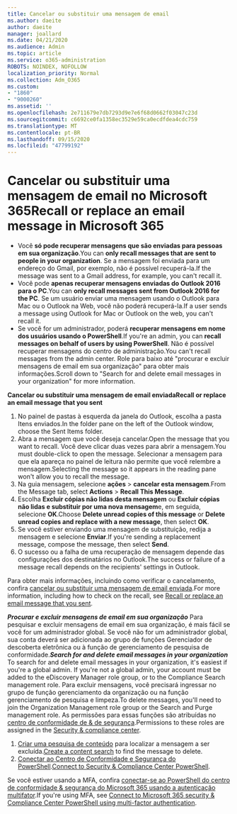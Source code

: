 ```yaml
---
title: Cancelar ou substituir uma mensagem de email
ms.author: daeite
author: daeite
manager: joallard
ms.date: 04/21/2020
ms.audience: Admin
ms.topic: article
ms.service: o365-administration
ROBOTS: NOINDEX, NOFOLLOW
localization_priority: Normal
ms.collection: Adm_O365
ms.custom:
- "1860"
- "9000260"
ms.assetid: ''
ms.openlocfilehash: 2e711679e7db7293d9e7e6f68d0662f03047c23d
ms.sourcegitcommit: c6692ce0fa1358ec3529e59ca0ecdfdea4cdc759
ms.translationtype: MT
ms.contentlocale: pt-BR
ms.lasthandoff: 09/15/2020
ms.locfileid: "47799192"
---
```

# <a name="recall-or-replace-an-email-message-in-microsoft-365"></a><span data-ttu-id="25376-102">Cancelar ou substituir uma mensagem de email no Microsoft 365</span><span class="sxs-lookup"><span data-stu-id="25376-102">Recall or replace an email message in Microsoft 365</span></span>

- <span data-ttu-id="25376-103">Você **só pode recuperar mensagens que são enviadas para pessoas em sua organização**.</span><span class="sxs-lookup"><span data-stu-id="25376-103">You can **only recall messages that are sent to people in your organization**.</span></span> <span data-ttu-id="25376-104">Se a mensagem foi enviada para um endereço do Gmail, por exemplo, não é possível recuperá-la.</span><span class="sxs-lookup"><span data-stu-id="25376-104">If the message was sent to a Gmail address, for example, you can't recall it.</span></span>
- <span data-ttu-id="25376-105">Você pode **apenas recuperar mensagens enviadas do Outlook 2016 para o PC**.</span><span class="sxs-lookup"><span data-stu-id="25376-105">You can **only recall messages sent from Outlook 2016 for the PC**.</span></span> <span data-ttu-id="25376-106">Se um usuário enviar uma mensagem usando o Outlook para Mac ou o Outlook na Web, você não poderá recuperá-la.</span><span class="sxs-lookup"><span data-stu-id="25376-106">If a user sends a message using Outlook for Mac or Outlook on the web, you can't recall it.</span></span>
- <span data-ttu-id="25376-107">Se você for um administrador, poderá **recuperar mensagens em nome dos usuários usando o PowerShell**.</span><span class="sxs-lookup"><span data-stu-id="25376-107">If you're an admin, you can **recall messages on behalf of users by using PowerShell**.</span></span> <span data-ttu-id="25376-108">Não é possível recuperar mensagens do centro de administração.</span><span class="sxs-lookup"><span data-stu-id="25376-108">You can't recall messages from the admin center.</span></span> <span data-ttu-id="25376-109">Role para baixo até "procurar e excluir mensagens de email em sua organização" para obter mais informações.</span><span class="sxs-lookup"><span data-stu-id="25376-109">Scroll down to "Search for and delete email messages in your organization" for more information.</span></span>

<span data-ttu-id="25376-110">**Cancelar ou substituir uma mensagem de email enviada**</span><span class="sxs-lookup"><span data-stu-id="25376-110">**Recall or replace an email message that you sent**</span></span>

1. <span data-ttu-id="25376-111">No painel de pastas à esquerda da janela do Outlook, escolha a pasta Itens enviados.</span><span class="sxs-lookup"><span data-stu-id="25376-111">In the folder pane on the left of the Outlook window, choose the Sent Items folder.</span></span>
2. <span data-ttu-id="25376-112">Abra a mensagem que você deseja cancelar.</span><span class="sxs-lookup"><span data-stu-id="25376-112">Open the message that you want to recall.</span></span> <span data-ttu-id="25376-113">Você deve clicar duas vezes para abrir a mensagem.</span><span class="sxs-lookup"><span data-stu-id="25376-113">You must double-click to open the message.</span></span> <span data-ttu-id="25376-114">Selecionar a mensagem para que ela apareça no painel de leitura não permite que você relembre a mensagem.</span><span class="sxs-lookup"><span data-stu-id="25376-114">Selecting the message so it appears in the reading pane won't allow you to recall the message.</span></span>
3. <span data-ttu-id="25376-115">Na guia mensagem, selecione **ações**  >  **cancelar esta mensagem**.</span><span class="sxs-lookup"><span data-stu-id="25376-115">From the Message tab, select **Actions** > **Recall This Message**.</span></span>
4. <span data-ttu-id="25376-116">Escolha **Excluir cópias não lidas desta mensagem** ou **Excluir cópias não lidas e substituir por uma nova mensagem**e, em seguida, selecione **OK**.</span><span class="sxs-lookup"><span data-stu-id="25376-116">Choose **Delete unread copies of this message** or **Delete unread copies and replace with a new message**, then select **OK**.</span></span>
5. <span data-ttu-id="25376-117">Se você estiver enviando uma mensagem de substituição, redija a mensagem e selecione **Enviar**.</span><span class="sxs-lookup"><span data-stu-id="25376-117">If you're sending a replacement message, compose the message, then select **Send**.</span></span>
6. <span data-ttu-id="25376-118">O sucesso ou a falha de uma recuperação de mensagem depende das configurações dos destinatários no Outlook.</span><span class="sxs-lookup"><span data-stu-id="25376-118">The success or failure of a message recall depends on the recipients' settings in Outlook.</span></span>

<span data-ttu-id="25376-119">Para obter mais informações, incluindo como verificar o cancelamento, confira [cancelar ou substituir uma mensagem de email enviada](https://support.office.com/article/35027f88-d655-4554-b4f8-6c0729a723a0).</span><span class="sxs-lookup"><span data-stu-id="25376-119">For more information, including how to check on the recall, see [Recall or replace an email message that you sent](https://support.office.com/article/35027f88-d655-4554-b4f8-6c0729a723a0).</span></span>

<span data-ttu-id="25376-120">***Procurar e excluir mensagens de email em sua organização*** Para pesquisar e excluir mensagens de email em sua organização, é mais fácil se você for um administrador global. Se você não for um administrador global, sua conta deverá ser adicionada ao grupo de funções Gerenciador de descoberta eletrônica ou à função de gerenciamento de pesquisa de conformidade.</span><span class="sxs-lookup"><span data-stu-id="25376-120">***Search for and delete email messages in your organization*** To search for and delete email messages in your organization, it's easiest if you're a global admin. If you're not a global admin, your account must be added to the eDiscovery Manager role group, or to the Compliance Search management role.</span></span> <span data-ttu-id="25376-121">Para excluir mensagens, você precisará ingressar no grupo de função gerenciamento da organização ou na função gerenciamento de pesquisa e limpeza.</span><span class="sxs-lookup"><span data-stu-id="25376-121">To delete messages, you'll need to join the Organization Management role group or the Search and Purge management role.</span></span> <span data-ttu-id="25376-122">As permissões para essas funções são atribuídas no [centro de conformidade de & de segurança](https://protection.office.com/).</span><span class="sxs-lookup"><span data-stu-id="25376-122">Permissions to these roles are assigned in the [Security & compliance center](https://protection.office.com/).</span></span>

1. <span data-ttu-id="25376-123">[Criar uma pesquisa de conteúdo](https://docs.microsoft.com/microsoft-365/compliance/content-search) para localizar a mensagem a ser excluída.</span><span class="sxs-lookup"><span data-stu-id="25376-123">[Create a content search](https://docs.microsoft.com/microsoft-365/compliance/content-search) to find the message to delete.</span></span>
2. <span data-ttu-id="25376-124">[Conectar ao Centro de Conformidade e Segurança do PowerShell](https://docs.microsoft.com/powershell/exchange/office-365-scc/connect-to-scc-powershell/connect-to-scc-powershell?view=exchange-ps).</span><span class="sxs-lookup"><span data-stu-id="25376-124">[Connect to Security & Compliance Center PowerShell](https://docs.microsoft.com/powershell/exchange/office-365-scc/connect-to-scc-powershell/connect-to-scc-powershell?view=exchange-ps).</span></span> 

<span data-ttu-id="25376-125">Se você estiver usando a MFA, confira [conectar-se ao PowerShell do centro de conformidade & segurança do Microsoft 365 usando a autenticação multifator](https://docs.microsoft.com/powershell/exchange/office-365-scc/connect-to-scc-powershell/mfa-connect-to-scc-powershell?view=exchange-ps).</span><span class="sxs-lookup"><span data-stu-id="25376-125">If you're using MFA, see [Connect to Microsoft 365 security & Compliance Center PowerShell using multi-factor authentication](https://docs.microsoft.com/powershell/exchange/office-365-scc/connect-to-scc-powershell/mfa-connect-to-scc-powershell?view=exchange-ps).</span></span> 
